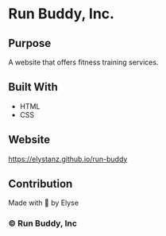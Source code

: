 # Run Buddy, Inc.

## Purpose
A website that offers fitness training services.

## Built With
* HTML
* CSS

## Website
https://elystanz.github.io/run-buddy

## Contribution
Made with 💜 by Elyse

### &copy; Run Buddy, Inc
